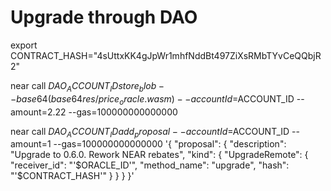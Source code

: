 # Upgrade through DAO

export CONTRACT_HASH="4sUttxKK4gJpWr1mhfNddBt497ZiXsRMbTYvCeQQbjR2"

near call $DAO_ACCOUNT_ID store_blob --base64 (base64 res/price_oracle.wasm) --accountId=$ACCOUNT_ID --amount=2.22 --gas=100000000000000

near call $DAO_ACCOUNT_ID add_proposal --accountId=$ACCOUNT_ID --amount=1 --gas=100000000000000 '{
  "proposal": {
    "description": "Upgrade to 0.6.0. Rework NEAR rebates",
    "kind": {
      "UpgradeRemote": {
        "receiver_id": "'$ORACLE_ID'",
        "method_name": "upgrade",
        "hash": "'$CONTRACT_HASH'"
      }
    }
  }
}'
